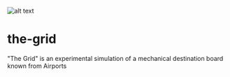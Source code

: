 ![alt text](https://timrodenbroeker.github.io/the-grid/assets/c.gif "The Grid")

# the-grid
"The Grid" is an experimental simulation of a mechanical destination board known from Airports
